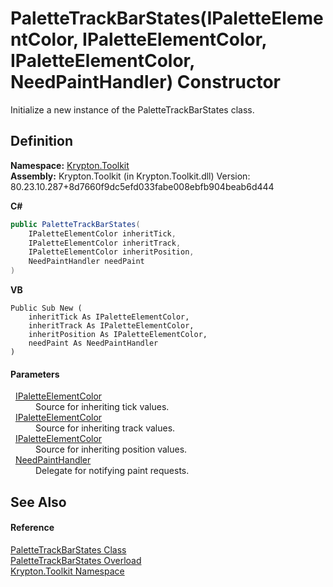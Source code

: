 # PaletteTrackBarStates(IPaletteElementColor, IPaletteElementColor, IPaletteElementColor, NeedPaintHandler) Constructor


Initialize a new instance of the PaletteTrackBarStates class.



## Definition
**Namespace:** <a href="79d2eac2-21f4-54ff-7552-b20c33c30600.md">Krypton.Toolkit</a>  
**Assembly:** Krypton.Toolkit (in Krypton.Toolkit.dll) Version: 80.23.10.287+8d7660f9dc5efd033fabe008ebfb904beab6d444

**C#**
``` C#
public PaletteTrackBarStates(
	IPaletteElementColor inheritTick,
	IPaletteElementColor inheritTrack,
	IPaletteElementColor inheritPosition,
	NeedPaintHandler needPaint
)
```
**VB**
``` VB
Public Sub New ( 
	inheritTick As IPaletteElementColor,
	inheritTrack As IPaletteElementColor,
	inheritPosition As IPaletteElementColor,
	needPaint As NeedPaintHandler
)
```



#### Parameters
<dl><dt>  <a href="8eb29bfa-6b62-11b3-479c-de84c96add17.md">IPaletteElementColor</a></dt><dd>Source for inheriting tick values.</dd><dt>  <a href="8eb29bfa-6b62-11b3-479c-de84c96add17.md">IPaletteElementColor</a></dt><dd>Source for inheriting track values.</dd><dt>  <a href="8eb29bfa-6b62-11b3-479c-de84c96add17.md">IPaletteElementColor</a></dt><dd>Source for inheriting position values.</dd><dt>  <a href="33f685bd-f838-7c82-3e84-2827dccd141e.md">NeedPaintHandler</a></dt><dd>Delegate for notifying paint requests.</dd></dl>

## See Also


#### Reference
<a href="7b1d1214-7925-7dbd-c457-d9e593b3dccc.md">PaletteTrackBarStates Class</a>  
<a href="709f3661-454f-40eb-e333-7bbc11fd2088.md">PaletteTrackBarStates Overload</a>  
<a href="79d2eac2-21f4-54ff-7552-b20c33c30600.md">Krypton.Toolkit Namespace</a>  

